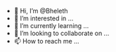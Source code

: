 - 👋 Hi, I’m @Bheleth
- 👀 I’m interested in ...
- 🌱 I’m currently learning ...
- 💞️ I’m looking to collaborate on ...
- 📫 How to reach me ...

<!---
Bheleth/Bheleth is a ✨ special ✨ repository because its `README.md` (this file) appears on your GitHub profile.
You can click the Preview link to take a look at your changes.
--->
